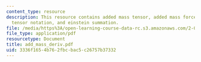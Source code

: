 ```yaml
---
content_type: resource
description: This resource contains added mass tensor, added mass forces and moments,
  tensor notation, and einstein summation.
file: /media/https%3A/open-learning-course-data-rc.s3.amazonaws.com/2-016-hydrodynamics-13-012-fall-2005/3336f1654b762fbcbac5c26757b37332_add_mass_deriv.pdf
file_type: application/pdf
resourcetype: Document
title: add_mass_deriv.pdf
uid: 3336f165-4b76-2fbc-bac5-c26757b37332
---
```

